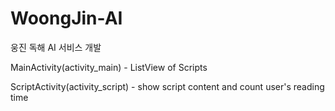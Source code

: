 # WoongJin-AI
웅진 독해 AI 서비스 개발

MainActivity(activity_main) - ListView of Scripts

ScriptActivity(activity_script) - show script content and count user's reading time
